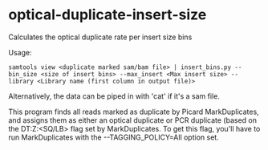 # optical-duplicate-insert-size
Calculates the optical duplicate rate per insert size bins

Usage:
```
samtools view <duplicate marked sam/bam file> | insert_bins.py --bin_size <size of insert bins> --max_insert <Max insert size> --library <Library name (first column in output file)>
```

Alternatively, the data can be piped in with 'cat' if it's a sam file.

This program finds all reads marked as duplicate by Picard MarkDuplicates, and assigns them as either an optical duplicate or PCR duplicate (based on the DT:Z:\<SQ/LB> flag set by MarkDuplicates. To get this flag, you'll have to run MarkDuplicates with the --TAGGING_POLICY=All option set.

